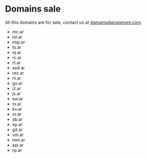 Domains sale
============

All this domains are for sale, contact us at [domains@pragmore.com](domains@pragmore.com).

* mc.ar
* lol.ar
* imp.ar
* ts.ar
* iq.ar
* rc.ar
* rt.ar
* asd.ar
* rez.ar
* ni.ar
* gx.ar
* iz.ar
* js.ar
* sw.ar
* tx.ar
* kv.ar
* or.ar
* ab.ar
* xp.ar
* git.ar
* vm.ar
* mm.ar
* api.ar
* rp.ar
